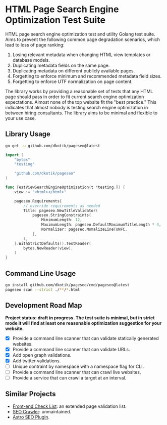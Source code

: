 # HTML Page Search Engine Optimization Test Suite

HTML page search engine optimization test and utility Golang test suite. Aims to prevent the following common page degradation scenarios, which lead to loss of page ranking:

1. Losing relevant metadata when changing HTML view templates or database models.
2. Duplicating metadata fields on the same page.
3. Duplicating metadata on different publicly available pages.
4. Forgetting to enforce minimum and recommended metadata field sizes.
5. Forgetting to enforce UTF normalization on page content.

The library works by providing a reasonable set of tests that any HTML page should pass in order to fit current search engine optimization expectations. Almost none of the top website fit the "best practice." This indicates that almost nobody is testing search engine optimization in between hiring consultants. The library aims to be minimal and flexible to your use case.

## Library Usage

```sh
go get -u github.com/dkotik/pageseo@latest
```

```go
import (
	"bytes"
	"testing"

	"github.com/dkotik/pageseo"
)

func TestViewSearchEngineOptimization(t *testing.T) {
	view := "<html></html>"

	pageseo.Requirements{
		// override requirements as needed
		Title: pageseo.NewTitleValidator(
			pageseo.StringConstraints{
				MinimumLength: 12,
				MaximumLength: pageseo.DefaultMaximumTitleLength * 4,
				Normalizer: pageseo.NomalizeLineToNFC,
			},
		),
	}.WithStrictDefaults().TestReader(
		bytes.NewReader(view),
	)
}

```

## Command Line Usage

```sh
go install github.com/dkotik/pageseo/cmd/pageseo@latest
pageseo scan --strict ./**/*.html
```

## Development Road Map

**Project status: draft in progress. The test suite is minimal, but in strict mode it will find at least one reasonable optimization suggestion for your website.**

- [x] Provide a command line scanner that can validate statically generated websites.
- [x] Provide a command line scanner that can validate URLs.
- [x] Add open graph validations.
- [x] Add twitter validations.
- [ ] Unique contraint by namespace with a namespace flag for CLI.
- [ ] Provide a command line scanner that can crawl live websites.
- [ ] Provide a service that can crawl a target at an interval.

## Similar Projects

- [Front-end Check List](https://github.com/thedaviddias/Front-End-Checklist): an extended page validation list.
- [SEO Crawler](https://github.com/dant89/go-seo): unmaintained.
- [Astro SEO Plugin](https://github.com/jonasmerlin/astro-seo).
